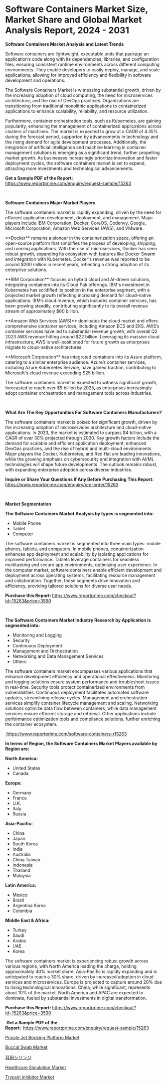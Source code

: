 <p><h1>Software Containers Market Size, Market Share and Global Market Analysis Report, 2024 - 2031</h1></p><p><strong>Software Containers Market Analysis and Latest Trends</strong></p>
<p><p>Software containers are lightweight, executable units that package an application’s code along with its dependencies, libraries, and configuration files, ensuring consistent runtime environments across different computing environments. They enable developers to easily deploy, manage, and scale applications, allowing for improved efficiency and flexibility in software development and operations.</p><p>The Software Containers Market is witnessing substantial growth, driven by the increasing adoption of cloud computing, the need for microservices architecture, and the rise of DevOps practices. Organizations are transitioning from traditional monolithic applications to containerized applications to enhance scalability, reliability, and resource utilization. </p><p>Furthermore, container orchestration tools, such as Kubernetes, are gaining popularity, enhancing the management of containerized applications across clusters of machines. The market is expected to grow at a CAGR of 4.35% during the forecast period, supported by advancements in technology and the rising demand for agile development processes. Additionally, the integration of artificial intelligence and machine learning in container management solutions is emerging as a significant trend, further propelling market growth. As businesses increasingly prioritize innovation and faster deployment cycles, the software containers market is set to expand, attracting more investments and technological advancements.</p></p>
<p><strong>Get a Sample PDF of the Report:&nbsp;</strong> <a href="https://www.reportprime.com/enquiry/request-sample/15263">https://www.reportprime.com/enquiry/request-sample/15263</a></p>
<p>&nbsp;</p>
<p><strong>Software Containers Major Market Players</strong></p>
<p><p>The software containers market is rapidly expanding, driven by the need for efficient application development, deployment, and management. Major players include IBM Corporation, Docker, CoreOS, Codenvy, Google, Microsoft Corporation, Amazon Web Services (AWS), and VMware.</p><p>**Docker** remains a pioneer in the containerization space, offering an open-source platform that simplifies the process of developing, shipping, and running applications. With the rise of microservices, Docker has seen robust growth, expanding its ecosystem with features like Docker Swarm and integration with Kubernetes. Docker's revenue was reported to be around $200 million in recent years, reflecting a strong adoption of its enterprise solutions.</p><p>**IBM Corporation** focuses on hybrid cloud and AI-driven solutions, integrating containers into its Cloud Pak offerings. IBM's investment in Kubernetes has solidified its position in the enterprise segment, with a projected market growth reflecting increasing demand for cloud-native applications. IBM’s cloud revenue, which includes container services, has been growing steadily, contributing significantly to its overall revenue stream of approximately $60 billion.</p><p>**Amazon Web Services (AWS)** dominates the cloud market and offers comprehensive container services, including Amazon ECS and EKS. AWS’s container services have led to substantial revenue growth, with overall Q2 2023 AWS revenue hitting around $22 billion. Leveraging its massive cloud infrastructure, AWS is well-positioned for future growth as enterprises migrate to cloud-native architectures.</p><p>**Microsoft Corporation** has integrated containers into its Azure platform, catering to a similar enterprise audience. Azure’s container services, including Azure Kubernetes Service, have gained traction, contributing to Microsoft's cloud revenue exceeding $25 billion.</p><p>The software containers market is expected to witness significant growth, forecasted to reach over $9 billion by 2025, as enterprises increasingly adopt container orchestration and management tools across industries.</p></p>
<p>&nbsp;</p>
<p><strong>What Are The Key Opportunities For Software Containers Manufacturers?</strong></p>
<p><p>The software containers market is poised for significant growth, driven by the increasing adoption of microservices architecture and cloud-native applications. In 2023, the market is estimated to surpass $4 billion, with a CAGR of over 30% projected through 2030. Key growth factors include the demand for scalable and efficient application deployment, enhanced DevOps practices, and the rise of hybrid and multi-cloud environments. Major players like Docker, Kubernetes, and Red Hat are leading innovations, while the growing emphasis on cybersecurity and integration with AI/ML technologies will shape future developments. The outlook remains robust, with expanding enterprise adoption across diverse industries.</p></p>
<p><strong>Inquire or Share Your Questions If Any Before Purchasing This Report:</strong> <a href="https://www.reportprime.com/enquiry/pre-order/15263">https://www.reportprime.com/enquiry/pre-order/15263</a></p>
<p>&nbsp;</p>
<p><strong>Market Segmentation</strong></p>
<p><strong>The Software Containers Market Analysis by types is segmented into:</strong></p>
<p><ul><li>Mobile Phone</li><li>Tablet</li><li>Computer</li></ul></p>
<p><p>The software containers market is segmented into three main types: mobile phones, tablets, and computers. In mobile phones, containerization enhances app deployment and scalability by isolating applications for improved performance. Tablets leverage containers for seamless multitasking and secure app environments, optimizing user experience. In the computer market, software containers enable efficient development and deployment across operating systems, facilitating resource management and collaboration. Together, these segments drive innovation and efficiency, providing tailored solutions for diverse user needs.</p></p>
<p><strong>Purchase this Report:&nbsp;</strong><a href="https://www.reportprime.com/checkout?id=15263&price=3590">https://www.reportprime.com/checkout?id=15263&price=3590</a></p>
<p>&nbsp;</p>
<p><strong>The Software Containers Market Industry Research by Application is segmented into:</strong></p>
<p><ul><li>Monitoring and Logging</li><li>Security</li><li>Continuous Deployment</li><li>Management and Orchestration</li><li>Networking and Data Management Services</li><li>Others</li></ul></p>
<p><p>The software containers market encompasses various applications that enhance development efficiency and operational effectiveness. Monitoring and logging solutions ensure system performance and troubleshoot issues in real-time. Security tools protect containerized environments from vulnerabilities. Continuous deployment facilitates automated software updates, streamlining release cycles. Management and orchestration services simplify container lifecycle management and scaling. Networking solutions optimize data flow between containers, while data management services ensure efficient storage and retrieval. Other applications include performance optimization tools and compliance solutions, further enriching the container ecosystem.</p></p>
<p><a href="https://www.reportprime.com/software-containers-r15263">&nbsp;https://www.reportprime.com/software-containers-r15263</a></p>
<p><strong>In terms of Region, the Software Containers Market Players available by Region are:</strong></p>
<p>
    <p> <strong> North America: </strong>
        <ul>
            <li>United States</li>
            <li>Canada</li>
        </ul>
        </p> 
    <p> <strong> Europe: </strong>
        <ul>
            <li>Germany</li>
            <li>France</li>
            <li>U.K.</li>
            <li>Italy</li>
            <li>Russia</li>
        </ul>
        </p> 
    <p> <strong> Asia-Pacific: </strong>
        <ul>
            <li>China</li>
            <li>Japan</li>
            <li>South Korea</li>
            <li>India</li>
            <li>Australia</li>
            <li>China Taiwan</li>
            <li>Indonesia</li>
            <li>Thailand</li>
            <li>Malaysia</li>
        </ul>
        </p> 
    <p> <strong> Latin America: </strong>
        <ul>
            <li>Mexico</li>
            <li>Brazil</li>
            <li>Argentina Korea</li>
            <li>Colombia</li>
        </ul>
        </p> 
    <p> <strong> Middle East & Africa: </strong>
        <ul>
            <li>Turkey</li>
            <li>Saudi</li>
            <li>Arabia</li>
            <li>UAE</li>
            <li>Korea</li>
        </ul>
    </p>
    </p>
<p><p>The software containers market is experiencing robust growth across various regions, with North America leading the charge, holding approximately 40% market share. Asia-Pacific is rapidly expanding and is anticipated to reach a 30% share, driven by increased adoption in cloud services and microservices. Europe is projected to capture around 20% due to rising technological innovations. China, while significant, represents about 10% of the market. North America and APAC are expected to dominate, fueled by substantial investments in digital transformation.</p></p>
<p><strong>Purchase this Report: </strong><a href="https://www.reportprime.com/checkout?id=15263&price=3590">https://www.reportprime.com/checkout?id=15263&price=3590</a></p>
<p>&nbsp;<strong>Get a Sample PDF of the Report:&nbsp;&nbsp;</strong><a href="https://www.reportprime.com/enquiry/request-sample/15263">https://www.reportprime.com/enquiry/request-sample/15263</a></p>
<p><strong></strong></p>
<p><p><a href="https://github.com/JakirUddin511/Market-Research-Report-List-1/blob/main/private-jet-booking-platform-market.md">Private Jet Booking Platform Market</a></p><p><a href="https://www.linkedin.com/pulse/buccal-swab-market-indicators-size-regional-breakdown-player-77tqc?trackingId=BUm4GImPSWeB8%2FYgmioxkw%3D%3D">Buccal Swab Market</a></p><p><a href="https://medium.com/@dfs4ff/ear-syringes-market-%E3%81%AF-%E3%82%B3%E3%82%B9%E3%83%88%E7%AE%A1%E7%90%86%E3%81%A8%E5%8A%B9%E7%8E%87%E5%90%91%E4%B8%8A%E3%82%92%E5%84%AA%E5%85%88%E3%81%97%E3%81%BE%E3%81%99-%E3%81%95%E3%82%89%E3%81%AB-%E5%A0%B1%E5%91%8A%E6%9B%B8%E3%81%AF%E5%B8%82%E5%A0%B4%E3%81%AE%E9%9C%80%E8%A6%81%E9%9D%A2%E3%81%A8%E4%BE%9B%E7%B5%A6%E9%9D%A2%E3%81%AE%E4%B8%A1%E6%96%B9%E3%82%92%E3%82%AB%E3%83%90%E3%83%BC%E3%81%97%E3%81%A6%E3%81%84%E3%81%BE%E3%81%99-ear-syringes-%E5%B8%82%E5%A0%B4%E3%81%AF-2024-%E3%81%8B%E3%82%89-8-91d6d6da2e0a">耳用シリンジ</a></p><p><a href="https://www.linkedin.com/pulse/what-emerging-market-trends-healthcare-simulation-detailed-overview-q0aic?trackingId=A3%2BLZhqJTOaMJs2sObvaLg%3D%3D">Healthcare Simulation Market</a></p><p><a href="https://medium.com/@brayannolanii/the-global-trypsin-inhibitor-market-is-a-dynamic-and-growing-industry-a515184f13d0">Trypsin Inhibitor Market</a></p></p>